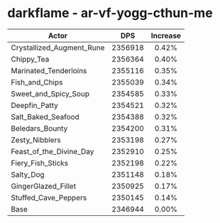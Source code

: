 # darkflame - ar-vf-yogg-cthun-me
| Actor | DPS | Increase |
|---|:---:|:---:|
|Crystallized_Augment_Rune|2356918|0.42%|
|Chippy_Tea|2356364|0.40%|
|Marinated_Tenderloins|2355116|0.35%|
|Fish_and_Chips|2355039|0.34%|
|Sweet_and_Spicy_Soup|2354585|0.33%|
|Deepfin_Patty|2354521|0.32%|
|Salt_Baked_Seafood|2354388|0.32%|
|Beledars_Bounty|2354200|0.31%|
|Zesty_Nibblers|2353198|0.27%|
|Feast_of_the_Divine_Day|2352910|0.25%|
|Fiery_Fish_Sticks|2352198|0.22%|
|Salty_Dog|2351148|0.18%|
|GingerGlazed_Fillet|2350925|0.17%|
|Stuffed_Cave_Peppers|2350145|0.14%|
|Base|2346944|0.00%|
